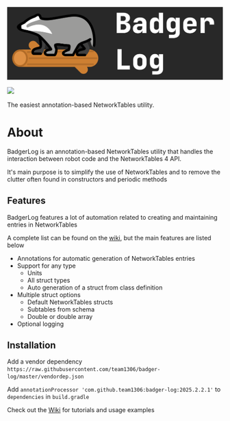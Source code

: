 <img src="badgerlog-logo-banner.png" alt="Badgerlog Logo">

[![](https://jitpack.io/v/team1306/badger-log.svg)](https://jitpack.io/#team1306/badger-log)

The easiest annotation-based NetworkTables utility.

# About

BadgerLog is an annotation-based NetworkTables utility that handles the interaction between robot code and the
NetworkTables 4 API.

It's main purpose is to simplify the use of NetworkTables and to remove the clutter often found in constructors and
periodic methods

## Features
BadgerLog features a lot of automation related to creating and maintaining entries in NetworkTables

A complete list can be found on the [wiki](https://github.com/team1306/badger-log/wiki/Features), but the main features are listed below
* Annotations for automatic generation of NetworkTables entries
* Support for any type
  * Units
  * All struct types
  * Auto generation of a struct from class definition
* Multiple struct options
  * Default NetworkTables structs
  * Subtables from schema
  * Double or double array
* Optional logging 

## Installation

Add a vendor dependency
` https://raw.githubusercontent.com/team1306/badger-log/master/vendordep.json `

Add `annotationProcessor 'com.github.team1306:badger-log:2025.2.2.1'` to `dependencies` in `build.gradle`

Check out the [Wiki](https://github.com/team1306/badger-log/wiki) for tutorials and usage examples 
